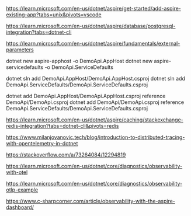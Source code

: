https://learn.microsoft.com/en-us/dotnet/aspire/get-started/add-aspire-existing-app?tabs=unix&pivots=vscode

https://learn.microsoft.com/en-us/dotnet/aspire/database/postgresql-integration?tabs=dotnet-cli

https://learn.microsoft.com/en-us/dotnet/aspire/fundamentals/external-parameters

dotnet new aspire-apphost -o DemoApi.AppHost
dotnet new aspire-servicedefaults -o DemoApi.ServiceDefaults

dotnet sln add DemoApi.AppHost/DemoApi.AppHost.csproj
dotnet sln add DemoApi.ServiceDefaults/DemoApi.ServiceDefaults.csproj

dotnet add DemoApi.AppHost/DemoApi.AppHost.csproj reference DemoApi/DemoApi.csproj
dotnet add DemoApi/DemoApi.csproj reference DemoApi.ServiceDefaults/DemoApi.ServiceDefaults.csproj


https://learn.microsoft.com/en-us/dotnet/aspire/caching/stackexchange-redis-integration?tabs=dotnet-cli&pivots=redis

https://www.milanjovanovic.tech/blog/introduction-to-distributed-tracing-with-opentelemetry-in-dotnet


https://stackoverflow.com/a/73264084/12294819

https://learn.microsoft.com/en-us/dotnet/core/diagnostics/observability-with-otel

https://learn.microsoft.com/en-us/dotnet/core/diagnostics/observability-otlp-example

https://www.c-sharpcorner.com/article/observability-with-the-aspire-dashboard/